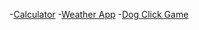 -[Calculator](https://github.com/joshkoo1988/calculator)
-[Weather App](https://github.com/joshkoo1988/weather-app)
-[Dog Click Game](https://github.com/joshkoo1988/dog-click)
